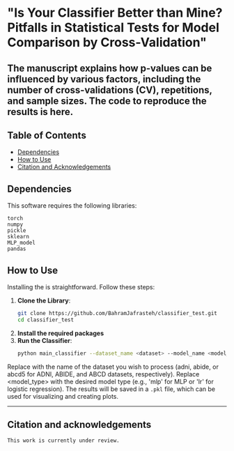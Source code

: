 # "Is Your Classifier Better than Mine? Pitfalls in Statistical Tests for Model Comparison by Cross-Validation"


The manuscript explains how p-values can be influenced by various factors, including the number of cross-validations (CV), repetitions, and sample sizes.
The code to reproduce the results is here.
---

## Table of Contents
- [Dependencies](#dependencies)
- [How to Use](#how-to-use)
- [Citation and Acknowledgements](#citation-and-acknowledgements)

## Dependencies
This software requires the following libraries:
```
torch
numpy
pickle
sklearn
MLP_model
pandas
```


## How to Use
Installing the is straightforward. Follow these steps:

1. **Clone the Library**:
   ```bash
   git clone https://github.com/BahramJafrasteh/classifier_test.git
   cd classifier_test
2. **Install the required packages**
3. **Run the Classifier**:
    ```bash
    python main_classifier --dataset_name <dataset> --model_name <model_type>
Replace <dataset> with the name of the dataset you wish to process (adni, abide, or abcd5 for ADNI, ABIDE, and ABCD datasets, respectively).
Replace <model_type> with the desired model type (e.g., 'mlp' for MLP or 'lr' for logistic regression).
The results will be saved in a `.pkl` file, which can be used for visualizing and creating plots.


 -------- 

## Citation and acknowledgements


```
This work is currently under review.

```




